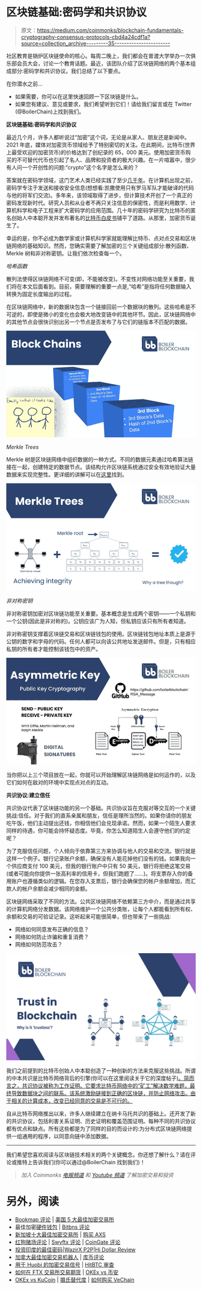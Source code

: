 # 区块链基础:密码学和共识协议

> 原文：<https://medium.com/coinmonks/blockchain-fundamentals-cryptography-consensus-protocols-cbd4a24cdf1a?source=collection_archive---------35----------------------->

社区教育是锅炉区块链使命的核心。每周二晚上，我们都会在普渡大学举办一次俱乐部会员大会，讨论一个教育话题。最近，该团队介绍了区块链网络的两个基本组成部分:密码学和共识协议。我们总结了以下要点。

在你潜水之前…

*   如果需要，你可以在这里快速回顾一下区块链是什么。
*   如果您有建议、意见或要求，我们希望听到它们！请给我们留言或在 Twitter (@BoilerChain)上找到我们。

**区块链基础:密码学和共识协议**

最近几个月，许多人都听说过“加密”这个词，无论是从家人、朋友还是新闻中。2021 年底，媒体对加密货币领域给予了特别密切的关注。在此期间，比特币(世界上最受欢迎的加密货币)的价格达到了创纪录的 65，000 美元。使用加密货币购买的不可替代代币也引起了名人、品牌和投资者的极大兴趣。在一片喧嚣中，很少有人问一个开创性的问题:“crypto”这个名字是怎么来的？

答案就在密码学领域，这门艺术人类已经实践了至少[几千年](https://en.wikipedia.org/wiki/Cryptography#History_of_cryptography_and_cryptanalysis)。在计算机出现之前，密码学专注于发送和接收安全信息(想想看:凯撒使用只有罗马军队才能破译的代码与他的将军们交流)。多年来，该领域取得了进步，但计算技术开创了一个真正的密码发现新时代。研究人员和从业者不再只关注信息的保密性，而是利用数学、计算机科学和电子工程来扩大密码学的应用范围。几十年的密码学研究为比特币的匿名创始人中本聪开发并发布著名的[比特币白皮书](https://bitcoin.org/en/bitcoin-paper)铺平了道路。从那里，加密货币诞生了。

幸运的是，你不必成为数学家或计算机科学家就能理解比特币、点对点交易和区块链网络的基础知识。然而，您确实需要了解加密的三个关键组成部分:散列函数、Merkle 树和非对称密钥。让我们依次检查每一个。

*哈希函数*

散列法使得区块链网络不可变(即，不能被改变)。不变性对网络功能至关重要，我们将在本文后面看到。目前，需要理解的重要一点是,“哈希”是指将任何数据输入转换为固定长度输出的过程。

在区块链网络中，新的数据块包含一个链接回前一个数据块的散列。这些哈希是不可逆的，即使是微小的变化也会极大地改变链中的其他环节。因此，区块链网络中的其他节点会很快识别出另一个节点是否发布了与它们的链版本不匹配的数据。

![](img/b789628dde1671c72c70d9a388cebd9b.png)

*Merkle Trees*

Merkle 树是区块链网络中组织数据的一种方式。不同的数据元素通过哈希算法链接在一起，创建特定的数据节点。该结构允许区块链系统通过安全有效地验证大量数据来实现完整性。更详细的讲解可以在[这里](https://www.blockchain-council.org/blockchain/what-is-a-merkle-tree/)找到。

![](img/23e96a4d9ee2eb559ed749e964f05344.png)

*非对称密钥*

非对称密钥加密对区块链功能至关重要。基本概念是生成两个密钥——一个私钥和一个公钥(因此是非对称的)。公钥应该广为人知，但私钥应该只有所有者知道。

非对称密钥支撑着区块链交易和区块链钱包的使用。区块链钱包地址本质上是源于公钥的数字和字母的代码。任何人都可以向该公共地址发送邮件。但是，只有相应私钥的所有者才能控制该钱包中的资产。

![](img/cddf284620d404ce25e651a5db0a28b5.png)

当你把以上三个项目放在一起，你就可以开始理解区块链网络是如何运作的，以及它们如何在敌对的环境中实现点对点的互动。

**共识协议:建立信任**

共识协议代表了区块链功能的另一个基础。共识协议旨在克服对等交互的一个关键挑战:信任。对于我们的直系亲属和朋友，信任是理所当然的。如果你请你的朋友吃午饭，他们主动提出还钱，你相信他们会兑现承诺。然而，如果一个陌生人要求同样的待遇，你可能会持怀疑态度。毕竟，你怎么知道陌生人会遵守他们的约定呢？

为了克服信任问题，个人倾向于依靠第三方来协调与他人的交易和交流。银行就是这样一个例子。银行记录账户余额，确保没有人能花掉他们没有的钱。如果我向一个供应商支付 100 美元，但我的银行账户中只有 50 美元，银行将拒绝这笔交易(或者可能向你提供一张高利率的信用卡，但我们跑题了……)。将支票存入你的备用账户也遵循类似的逻辑。在您存入支票后，银行会确保您的帐户余额增加，而汇款人的帐户余额会减少相同的金额。

区块链网络采取了不同的方法。公共区块链网络不依赖第三方中介，而是通过共享的计算机网络分发数据。该网络维护一个公共分类账，让每个人都能看到所有权、余额和交易的可验证记录。这听起来可能很简单，但也带来了一些挑战:

*   网络如何同意发布正确的信息？
*   网络如何防止诈骗和重复消费？
*   网络如何防范攻击？

![](img/562acf7c96681f211713cbfa4cfb5eff.png)

我们之前提到的比特币创始人中本聪创造了一种创新的方法来克服这些挑战。所谓的中本共识是比特币网络背后的引擎(你可以在这里阅读关于它的深度帖子[)。简而言之，共识协议被称为工作证明。它要求比特币网络中的“矿工”解决数学难题，最终导致数据块之间的联系。该系统激励链接到正确的区块链，并防止网络攻击。由于相关的计算成本，改变已经同意的交易是不可行的。](/nakamo-to/nakamoto-consensus-21cd304f96ff#:~:text=The%20Nakamoto%20Consensus%20Algorithm%20is%20the%20engine%20that,the%20network%2C%20and%20this%20is%20how%20it%20works%3A)

自从比特币网络推出以来，许多人继续建立在纳卡马托共识的基础上。还开发了新的共识协议，包括利害关系证明、历史证明和覆盖范围证明。每种不同的共识协议都有优点和缺点。所有这些都是为了同样的目的而设计的:为分布式区块链网络提供一组通用的程序，以同意向链中添加数据。

***

我们希望您喜欢阅读与区块链技术相关的两个关键概念。你还想了解什么？请在评论或推特上告诉我们(你可以通过@BoilerChain 找到我们)！

> *加入 Coinmonks* [*电报频道*](https://t.me/coincodecap) *和* [*Youtube 频道*](https://www.youtube.com/c/coinmonks/videos) *了解加密交易和投资*

# 另外，阅读

*   [Bookmap 评论](https://coincodecap.com/bookmap-review-2021-best-trading-software) | [美国 5 大最佳加密交易所](https://coincodecap.com/crypto-exchange-usa)
*   最佳加密[硬件钱包](/coinmonks/hardware-wallets-dfa1211730c6) | [Bitbns 评论](/coinmonks/bitbns-review-38256a07e161)
*   [新加坡十大最佳加密交易所](https://coincodecap.com/crypto-exchange-in-singapore) | [购买 AXS](https://coincodecap.com/buy-axs-token)
*   [红狗赌场评论](https://coincodecap.com/red-dog-casino-review) | [Swyftx 评论](https://coincodecap.com/swyftx-review) | [CoinGate 评论](https://coincodecap.com/coingate-review)
*   [投资印度的最佳密码](https://coincodecap.com/best-crypto-to-invest-in-india-in-2021)|[WazirX P2P](https://coincodecap.com/wazirx-p2p)|[Hi Dollar Review](https://coincodecap.com/hi-dollar-review)
*   [加拿大最佳加密交易机器人](https://coincodecap.com/5-best-crypto-trading-bots-in-canada) | [库币评论](https://coincodecap.com/kucoin-review)
*   [用于 Huobi 的加密交易信号](https://coincodecap.com/huobi-crypto-trading-signals) | [HitBTC 审查](/coinmonks/hitbtc-review-c5143c5d53c2)
*   [如何在 FTX 交易所交易期货](https://coincodecap.com/ftx-futures-trading) | [OKEx vs 币安](https://coincodecap.com/okex-vs-binance)
*   [OKEx vs KuCoin](https://coincodecap.com/okex-kucoin) | [摄氏替代度](https://coincodecap.com/celsius-alternatives) | [如何购买 VeChain](https://coincodecap.com/buy-vechain)